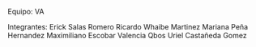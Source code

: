Equipo: VA

Integrantes:
    Erick Salas Romero
    Ricardo Whaibe Martinez
    Mariana Peña Hernandez
    Maximiliano Escobar Valencia
    Qbos
    Uriel Castañeda Gomez
